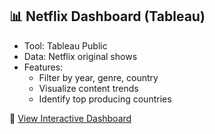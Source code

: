 ## 📊 Netflix Dashboard (Tableau)

- Tool: Tableau Public
- Data: Netflix original shows
- Features:
  - Filter by year, genre, country
  - Visualize content trends
  - Identify top producing countries

🔗 [View Interactive Dashboard](https://public.tableau.com/app/profile/ajnguyen/viz/NetflixDashboard_17290092993810/Dashboard)
